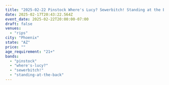 ```yaml
---
title: "2025-02-22 Pinstock Where's Lucy? Sewerbitch! Standing at the Back"
date: 2025-02-17T20:43:22.564Z
event_date: 2025-02-22T20:00:00-07:00
draft: false
venues:
  - "rips"
city: "Phoenix"
state: "AZ"
price: ""
age_requirement: "21+"
bands:
  - "pinstock"
  - "where's-lucy?"
  - "sewerbitch!"
  - "standing-at-the-back"
---
```

